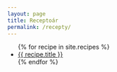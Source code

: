 ```yaml
---
layout: page
title: Receptoár
permalink: /recepty/
---
```


<ul>
  {% for recipe in site.recipes %}
    <li>
      <a href="{{ recipe.url | relative_url }}">{{ recipe.title }}</a>
    </li>
  {% endfor %}
</ul>